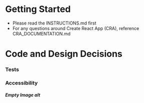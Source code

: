 # Getting Started

- Please read the INSTRUCTIONS.md first
- For any questions around Create React App (CRA), reference
  CRA_DOCUMENTATION.md

# Code and Design Decisions

### Tests

### Accessibility
##### Empty Image alt

